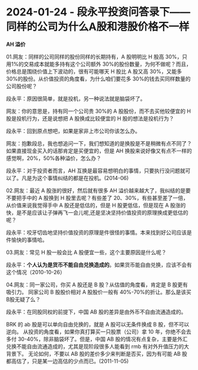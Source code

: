 # 2024-01-24 - 段永平投资问答录下——同样的公司为什么A股和港股价格不一样

**AH 溢价**

01.网友：同样的公司同样的股份同样的长期持有，A 股明明比 H 股高 30%，只用1%的交易成本就能多持有这个公司额外 30%的股份数量，为何不做呢？而且，价格总是围绕价值上下波动的，很有可能哪天 H 股比 A 股又高 30%，又能多 30%的股份。从价值投资的角度看，为什么咱们要花多 30%的钱去买同样数量的公司股份呢？

段永平：原因很简单，就是投机，另一种说法就是脑袋坏了。

网友：你的意思是，持有同一个公司贵 30%的 A 股股份，而不去买他较便宜的 H股是投机行为，还是说想把 A 股换成比较便宜的 H 股的想法是投机行为？

段永平：回到原点想吧，如果是家非上市公司你该怎么办。

网友：抱歉段总，我也想追问一下，我们想知道的是换股是不是稍微有点不同了？如果直接现金买入的话那肯定是买便宜的，但是 AH 换股来说好像又有点不一样的感觉啊，20%，50%各种溢价，怎么办？

段永平：对于投资者而言，AH 互换是最容易想明白的事情，只要执行没问题就可以了。凡是为这个事情纠结的都是在投机。(2014-06)

02.网友：最近 A 股涨的很好，然后就有很多 AH 溢价越来越大了，我纠结的是要不要把手中的 A 股换到 H 股里去呢？有些差了 20、30%，有些甚至差了一倍，从价值来说我觉得手中 A 股还是低估的，但是 H 股更低估，但是现在 A 股涨的快，是不是应该让子弹再飞一会儿呢,还是坚决坚持价值投资的原理换成更低估的呢？

段永平：咬牙切齿地坚持价值投资的原理是件很怪的事情。本来找到好公司应该是件愉快的事情哈。

03.网友：常见 H 股一般会比 A 股便宜一些，这个主要原因是什么呢？

段永平：**个人认为是货币不能自由兑换造成的**。如果货币能自由兑换，应该不会有这个情况（2010-10-26）

04.网友：同一家公司，你买 A 股还是 B 股？从估值的角度看，肯定是 B 股更有吸引力。 同家公司 B 股股价相对 A 股股价一般有 40%-70%的折让。那么是该买 B股无疑了么？

段永平：在同股同权的前提下，中国 AB 股的差异是由外币不自由流通造成的。

BRK 的 ab 股是可以单向自由兑换的，就是 A 股可以无条件换成 B 股，但不可以逆向。 从投资的角度看，如果你真打算买一只股票（公司）拿 10 年，你绝不会去多付 30-40%，除非脑袋坏了。但是，中国 AB 股的情况有点复杂，主要是外汇兑换不能自由流通造成的，尤其是现阶段很多人能看到 rmb 有对外升值压力的大背景下。 无论如何，不要以 AB 股的差价多少来判断是否买，因为有可能 AB 股都高估了，只是某一边高估的少点而已。(2011-11-05)